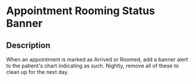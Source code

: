 Appointment Rooming Status Banner
=================================

## Description

When an appointment is marked as Arrived or Roomed, add a banner alert to the
patient's chart indicating as such. Nightly, remove all of these to clean up
for the next day.
